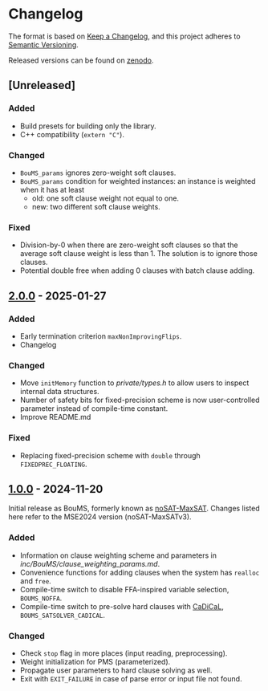 # Changelog

The format is based on [Keep a Changelog](https://keepachangelog.com/en/1.1.0/),
and this project adheres to [Semantic Versioning](https://semver.org/spec/v2.0.0.html).

Released versions can be found on [zenodo](https://zenodo.org/records/14191233).

## [Unreleased]

### Added

- Build presets for building only the library.
- C++ compatibility (`extern "C"`).

### Changed

- `BouMS_params` ignores zero-weight soft clauses.
- `BouMS_params` condition for weighted instances: an instance is weighted when it has at least
  - old: one soft clause weight not equal to one.
  - new: two different soft clause weights.

### Fixed

- Division-by-0 when there are zero-weight soft clauses so that the average soft clause weight is less than 1.
  The solution is to ignore those clauses.
- Potential double free when adding 0 clauses with batch clause adding.

## [2.0.0](https://doi.org/10.5281/zenodo.14744890) - 2025-01-27

### Added

- Early termination criterion `maxNonImprovingFlips`.
- Changelog

### Changed

- Move `initMemory` function to *private/types.h* to allow users to inspect internal data structures.
- Number of safety bits for fixed-precision scheme is now user-controlled parameter instead of compile-time constant.
- Improve README.md

### Fixed

- Replacing fixed-precision scheme with `double` through `FIXEDPREC_FLOATING`.

## [1.0.0](https://doi.org/10.5281/zenodo.14191233) - 2024-11-20

Initial release as BouMS, formerly known as [noSAT-MaxSAT](https://doi.org/10.15480/882.13564).
Changes listed here refer to the MSE2024 version (noSAT-MaxSATv3).

### Added

- Information on clause weighting scheme and parameters in *inc/BouMS/clause_weighting_params.md*.
- Convenience functions for adding clauses when the system has `realloc` and `free`.
- Compile-time switch to disable FFA-inspired variable selection, `BOUMS_NOFFA`.
- Compile-time switch to pre-solve hard clauses with [CaDiCaL](https://github.com/arminbiere/cadical),
  `BOUMS_SATSOLVER_CADICAL`.

### Changed

- Check `stop` flag in more places (input reading, preprocessing).
- Weight initialization for PMS (parameterized).
- Propagate user parameters to hard clause solving as well.
- Exit with `EXIT_FAILURE` in case of parse error or input file not found.

